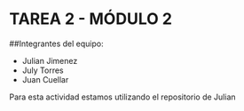 # TAREA 2 - MÓDULO 2

##Integrantes del equipo:

- Julian Jimenez
- July Torres
- Juan Cuellar

Para esta actividad estamos utilizando el repositorio de Julian
